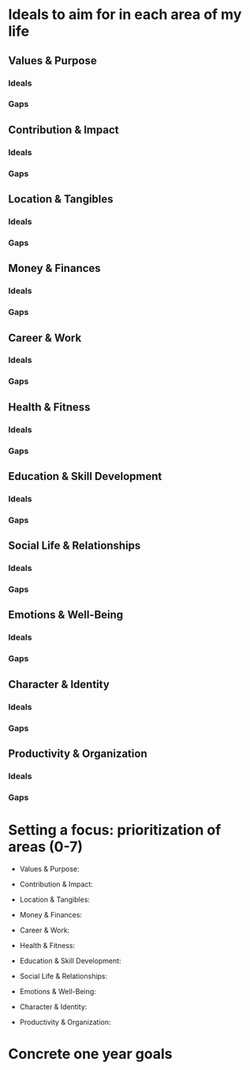 # Ideals to aim for in each area of my life

## Values & Purpose

### Ideals


### Gaps


## Contribution & Impact

### Ideals


### Gaps


## Location & Tangibles

### Ideals


### Gaps


## Money & Finances

### Ideals


### Gaps


## Career & Work

### Ideals


### Gaps


## Health & Fitness

### Ideals


### Gaps


## Education & Skill Development

### Ideals


### Gaps


## Social Life & Relationships

### Ideals


### Gaps


## Emotions & Well-Being

### Ideals


### Gaps


## Character & Identity

### Ideals


### Gaps


## Productivity & Organization

### Ideals


### Gaps


# Setting a focus: prioritization of areas (0-7)

* Values & Purpose:

* Contribution & Impact:

* Location & Tangibles:

* Money & Finances:

* Career & Work:

* Health & Fitness:

* Education & Skill Development:

* Social Life & Relationships:

* Emotions & Well-Being:

* Character & Identity:

* Productivity & Organization:


# Concrete one year goals
